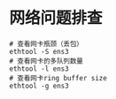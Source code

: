 # 网络问题排查

```
# 查看网卡瓶颈（丢包）
ethtool -S ens3
# 查看网卡的多队列数量
ethtool -l ens3
# 查看网卡ring buffer size
ethtool -g ens3
```

